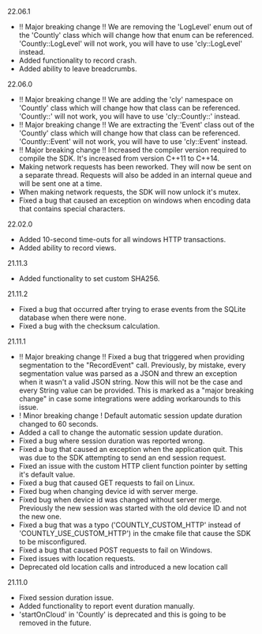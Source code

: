 22.06.1
* !! Major breaking change !! We are removing the 'LogLevel' enum out of the 'Countly' class which will change how that enum can be referenced. 'Countly::LogLevel' will not work, you will have to use 'cly::LogLevel' instead.
* Added functionality to record crash.
* Added ability to leave breadcrumbs.

22.06.0
* !! Major breaking change !! We are adding the 'cly' namespace on 'Countly' class which will change how that class can be referenced. 'Countly::' will not work, you will have to use 'cly::Countly::' instead.
* !! Major breaking change !! We are extracting the 'Event' class out of the 'Countly' class which will change how that class can be referenced. 'Countly::Event' will not work, you will have to use 'cly::Event' instead.
* !! Major breaking change !! Increased the compiler version required to compile the SDK. It's increased from version C++11 to C++14.
* Making network requests has been reworked. They will now be sent on a separate thread. Requests will also be added in an internal queue and will be sent one at a time.
* When making network requests, the SDK will now unlock it's mutex.
* Fixed a bug that caused an exception on windows when encoding data that contains special characters. 

22.02.0
* Added 10-second time-outs for all windows HTTP transactions.
* Added ability to record views.

21.11.3
* Added functionality to set custom SHA256.

21.11.2
* Fixed a bug that occurred after trying to erase events from the SQLite database when there were none.
* Fixed a bug with the checksum calculation.

21.11.1
* !! Major breaking change !! Fixed a bug that triggered when providing segmentation to the "RecordEvent" call. Previously, by mistake, every segmentation value was parsed as a JSON and threw an exception when it wasn't a valid JSON string. Now this will not be the case and every String value can be provided. This is marked as a "major breaking change" in case some integrations were adding workarounds to this issue.
* ! Minor breaking change ! Default automatic session update duration changed to 60 seconds.
* Added a call to change the automatic session update duration.
* Fixed a bug where session duration was reported wrong.
* Fixed a bug that caused an exception when the application quit. This was due to the SDK attempting to send an end session request.
* Fixed an issue with the custom HTTP client function pointer by setting it's default value.
* Fixed a bug that caused GET requests to fail on Linux.
* Fixed bug when changing device id with server merge.
* Fixed bug when device id was changed without server merge. Previously the new session was started with the old device ID and not the new one.
* Fixed a bug that was a typo ('COUNTLY_CUSTOM_HTTP' instead of 'COUNTLY_USE_CUSTOM_HTTP') in the cmake file that cause the SDK to be misconfigured. 
* Fixed a bug that caused POST requests to fail on Windows.
* Fixed issues with location requests.
* Deprecated old location calls and introduced a new location call

21.11.0
* Fixed session duration issue.
* Added functionality to report event duration manually.
* 'startOnCloud' in 'Countly' is deprecated and this is going to be removed in the future.
